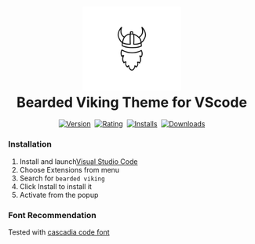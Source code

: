 <h1 align="center">
    <img src="https://raw.githubusercontent.com/beardedvikingdev/beardedviking-vscode-theme/main/bearded-viking.png" alt="Bearded Viking Logo" width="200">
  <br>
  Bearded Viking Theme for VScode
  <br>
</h1>

<p align="center">
    <a href="https://marketplace.visualstudio.com/items?itemName=BeardedViking.beardedviking-vscode-theme"><img src="https://vsmarketplacebadge.apphb.com/version-short/BeardedViking.beardedviking-vscode-theme.svg" alt="Version"></a>&nbsp;
    <a href="https://marketplace.visualstudio.com/items?itemName=BeardedViking.beardedviking-vscode-theme"><img src="https://vsmarketplacebadge.apphb.com/rating-star/BeardedViking.beardedviking-vscode-theme.svg" alt="Rating"></a>&nbsp;
    <a href="https://marketplace.visualstudio.com/items?itemName=BeardedViking.beardedviking-vscode-theme"><img src="https://vsmarketplacebadge.apphb.com/installs/BeardedViking.beardedviking-vscode-theme.svg" alt="Installs"></a>&nbsp;
    <a href="https://marketplace.visualstudio.com/items?itemName=BeardedViking.beardedviking-vscode-theme"><img src="https://vsmarketplacebadge.apphb.com/downloads/BeardedViking.beardedviking-vscode-theme.svg" alt="Downloads"></a>
</p>

### Installation

1. Install and launch[Visual Studio Code](https://code.visualstudio.com/)
2. Choose Extensions from menu
3. Search for `bearded viking`
4. Click Install to install it
5. Activate from the popup

### Font Recommendation

Tested with [cascadia code font](https://github.com/microsoft/cascadia-code)
